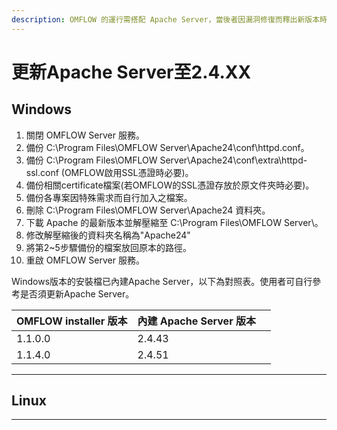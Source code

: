 ```yaml
---
description: OMFLOW 的運行需搭配 Apache Server，當後者因漏洞修復而釋出新版本時。理應同步進行更新，以下介紹更新步驟：
---
```


# 更新Apache Server至2.4.XX

## Windows

1. 關閉 OMFLOW Server 服務。&#x20;
2. 備份 C:\Program Files\OMFLOW Server\Apache24\conf\httpd.conf。
3. 備份 C:\Program Files\OMFLOW Server\Apache24\conf\extra\httpd-ssl.conf (OMFLOW啟用SSL憑證時必要)。 &#x20;
4. 備份相關certificate檔案(若OMFLOW的SSL憑證存放於原文件夾時必要)。&#x20;
5. 備份各專案因特殊需求而自行加入之檔案。&#x20;
6. 刪除 C:\Program Files\OMFLOW Server\Apache24 資料夾。
7. 下載 Apache 的最新版本並解壓縮至 C:\Program Files\OMFLOW Server\。
8. 修改解壓縮後的資料夾名稱為"Apache24"
9. 將第2\~5步驟備份的檔案放回原本的路徑。
10. 重啟 OMFLOW Server 服務。

Windows版本的安裝檔已內建Apache Server，以下為對照表。使用者可自行參考是否須更新Apache Server。

| OMFLOW installer 版本 | 內建 Apache Server 版本 |   |
| ------------------- | ------------------- | - |
| 1.1.0.0             | 2.4.43              |   |
| 1.1.4.0             | 2.4.51              |   |

****

## **Linux**

****
